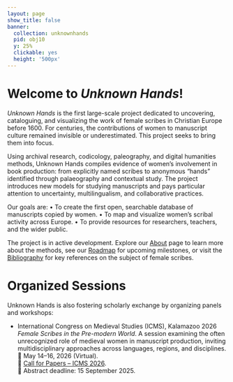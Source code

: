```yaml
---
layout: page
show_title: false
banner:
  collection: unknownhands
  pid: obj10
  y: 25%
  clickable: yes
  height: '500px'
---
```


# Welcome to *Unknown Hands*!

*Unknown Hands* is the first large-scale project dedicated to uncovering, cataloguing, and visualizing the work of female scribes in Christian Europe before 1600. For centuries, the contributions of women to manuscript culture remained invisible or underestimated. This project seeks to bring them into focus.

Using archival research, codicology, paleography, and digital humanities methods, Unknown Hands compiles evidence of women’s involvement in book production: from explicitly named scribes to anonymous “hands” identified through palaeography and contextual study. The project introduces new models for studying manuscripts and pays particular attention to uncertainty, multilingualism, and collaborative practices.

Our goals are:
	•	To create the first open, searchable database of manuscripts copied by women.
	•	To map and visualize women’s scribal activity across Europe.
	•	To provide resources for researchers, teachers, and the wider public.

The project is in active development. Explore our [About](/pages/about.md) page to learn more about the methods, see our [Roadmap](/pages/roadmap.md) for upcoming milestones, or visit the [Bibliography](/pages/bibliography.md) for key references on the subject of female scribes.


# Organized Sessions
Unknown Hands is also fostering scholarly exchange by organizing panels and workshops:
- International Congress on Medieval Studies (ICMS), Kalamazoo 2026
*Female Scribes in the Pre-modern World*. 
A session examining the often unrecognized role of medieval women in manuscript production, inviting multidisciplinary approaches across languages, regions, and disciplines.  
📅 May 14–16, 2026 (Virtual).  
📌 [Call for Papers – ICMS 2026](https://icms.confex.com/icms/2026/prelim.cgi/Session/7492).  
📝 Abstract deadline: 15 September 2025.  